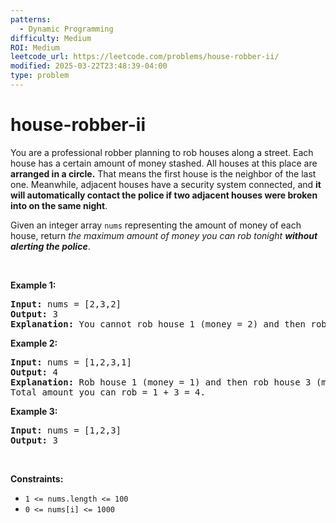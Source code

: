 ```yaml
---
patterns:
  - Dynamic Programming
difficulty: Medium
ROI: Medium
leetcode_url: https://leetcode.com/problems/house-robber-ii/
modified: 2025-03-22T23:48:39-04:00
type: problem
---
```


# house-robber-ii

<p>You are a professional robber planning to rob houses along a street. Each house has a certain amount of money stashed. All houses at this place are <strong>arranged in a circle.</strong> That means the first house is the neighbor of the last one. Meanwhile, adjacent houses have a security system connected, and&nbsp;<b>it will automatically contact the police if two adjacent houses were broken into on the same night</b>.</p>

<p>Given an integer array <code>nums</code> representing the amount of money of each house, return <em>the maximum amount of money you can rob tonight <strong>without alerting the police</strong></em>.</p>

<p>&nbsp;</p>
<p><strong class="example">Example 1:</strong></p>

<pre>
<strong>Input:</strong> nums = [2,3,2]
<strong>Output:</strong> 3
<strong>Explanation:</strong> You cannot rob house 1 (money = 2) and then rob house 3 (money = 2), because they are adjacent houses.
</pre>

<p><strong class="example">Example 2:</strong></p>

<pre>
<strong>Input:</strong> nums = [1,2,3,1]
<strong>Output:</strong> 4
<strong>Explanation:</strong> Rob house 1 (money = 1) and then rob house 3 (money = 3).
Total amount you can rob = 1 + 3 = 4.
</pre>

<p><strong class="example">Example 3:</strong></p>

<pre>
<strong>Input:</strong> nums = [1,2,3]
<strong>Output:</strong> 3
</pre>

<p>&nbsp;</p>
<p><strong>Constraints:</strong></p>

<ul>
	<li><code>1 &lt;= nums.length &lt;= 100</code></li>
	<li><code>0 &lt;= nums[i] &lt;= 1000</code></li>
</ul>


